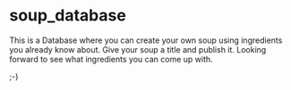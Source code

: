 # soup_database

This is a Database where you can create your own soup using ingredients you already know about. Give your soup a title and publish it. Looking forward to see what ingredients you can come up with.

;-)